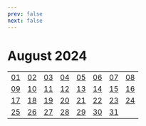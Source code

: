 ```yaml
---
prev: false
next: false
---
```

# August 2024

<table class="calendar">
	<tr>
		<td><a href=/en/practice/prob/20240801>01</a><br><Badge type="warning" text="Play"/></td>
		<td><a href=/en/practice/prob/20240802>02</a><br><Badge type="warning" text="Play"/></td>
		<td><a href=/en/practice/prob/20240803>03</a><br><Badge type="warning" text="Play"/></td>
		<td><a href=/en/practice/prob/20240804>04</a><br><Badge type="danger" text="Bid"/></td>
        <td><a href=/en/practice/prob/20240805>05</a><br><Badge type="warning" text="Play"/></td>
		<td><a href=/en/practice/prob/20240806>06</a><br><Badge type="tip" text="Def"/></td>
		<td><a href=/en/practice/prob/20240807>07</a><br><Badge type="danger" text="Bid"/></td>
		<td><a href=/en/practice/prob/20240808>08</a><br><Badge type="warning" text="Play"/></td>
	</tr>
	<tr>
		<td><a href=/en/practice/prob/20240809>09</a><br><Badge type="warning" text="Play"/></td>
		<td><a href=/en/practice/prob/20240810>10</a><br><Badge type="warning" text="Play"/></td>
		<td><a href=/en/practice/prob/20240811>11</a><br><Badge type="danger" text="Bid"/></td>
		<td><a href=/en/practice/prob/20240812>12</a><br><Badge type="warning" text="Play"/></td>
        <td><a href=/en/practice/prob/20240813>13</a><br><Badge type="tip" text="Def"/></td>
		<td><a href=/en/practice/prob/20240814>14</a><br><Badge type="danger" text="Bid"/></td>
		<td><a href=/en/practice/prob/20240815>15</a><br><Badge type="warning" text="Play"/></td>
		<td><a href=/en/practice/prob/20240816>16</a><br><Badge type="warning" text="Play"/></td>
	</tr>
	<tr>
		<td><a href=/en/practice/prob/20240817>17</a><br><Badge type="tip" text="Def"/></td>
		<td><a href=/en/practice/prob/20240818>18</a><br><Badge type="danger" text="Bid"/></td>
		<td><a href=/en/practice/prob/20240819>19</a><br><Badge type="warning" text="Play"/></td>
        <td><a href=/en/practice/prob/20240820>20</a><br><Badge type="tip" text="Def"/></td>
		<td><a href=/en/practice/prob/20240821>21</a><br><Badge type="danger" text="Bid"/></td>
		<td><a href=/en/practice/prob/20240822>22</a><br><Badge type="warning" text="Play"/></td>
		<td><a href=/en/practice/prob/20240823>23</a><br><Badge type="warning" text="Play"/></td>
		<td><a href=/en/practice/prob/20240824>24</a><br><Badge type="warning" text="Play"/></td>
	</tr>
    <tr>
        <td><a href=/en/practice/prob/20240825>25</a><br><Badge type="danger" text="Bid"/></td>
		<td><a href=/en/practice/prob/20240826>26</a><br><Badge type="warning" text="Play"/></td>
		<td><a href=/en/practice/prob/20240827>27</a><br><Badge type="tip" text="Def"/></td>
		<td><a href=/en/practice/prob/20240828>28</a><br><Badge type="danger" text="Bid"/></td>
		<td><a href=/en/practice/prob/20240829>29</a><br><Badge type="tip" text="Def"/></td>
		<td><a href=/en/practice/prob/20240830>30</a><br><Badge type="warning" text="Play"/></td>
		<td><a href=/en/practice/prob/20240831>31</a><br><Badge type="warning" text="Play"/></td>
		<td></td>
	</tr>
</table>

<Badge type="info" text="&uarr; Practice"/> [<Badge type="tip" text="Learning ->"/>](/en/learning/calendar/202408)